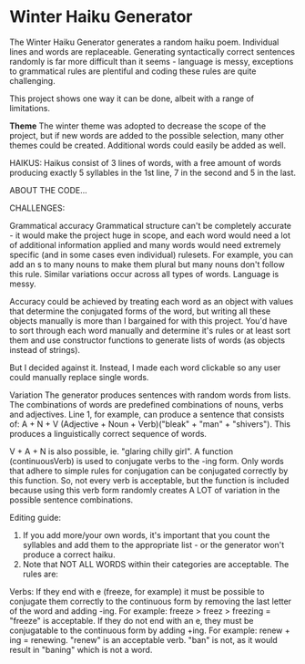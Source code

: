 # Winter Haiku Generator

The Winter Haiku Generator generates a random haiku poem. Individual lines and words are replaceable. Generating syntactically correct sentences randomly is far more difficult than it seems - language is messy, exceptions to grammatical rules are plentiful and coding these rules are quite challenging.

This project shows one way it can be done, albeit with a range of limitations.

**Theme**
The winter theme was adopted to decrease the scope of the project, but if new words are added to the possible selection, many other themes could be created. Additional words could easily be added as well. 


HAIKUS:
Haikus consist of 3 lines of words, with a free amount of words producing exactly 5 syllables in the 1st line, 7 in the second and 5 in the last. 

ABOUT THE CODE...

CHALLENGES: 

Grammatical accuracy
Grammatical structure can't be completely accurate - it would make the project huge in scope, and each word would need a lot of additional information applied and many words would need extremely specific (and in some cases even individual) rulesets. For example, you can add an s to many nouns to make them plural but many nouns don't follow this rule. Similar variations occur across all types of words. Language is messy.

Accuracy could be achieved by treating each word as an object with values that determine the conjugated forms of the word, but writing all these objects manually is more than I bargained for with this project. You'd have to sort through each word manually and determine it's rules or at least sort them and use constructor functions to generate lists of words (as objects instead of strings).

But I decided against it. Instead, I made each word clickable so any user could manually replace single words. 

Variation
The generator produces sentences with random words from lists. The combinations of words are predefined combinations of nouns, verbs and adjectives. Line 1, for example, can produce a sentence that consists of: A + N + V (Adjective + Noun + Verb)("bleak" + "man" + "shivers"). This produces a linguistically correct sequence of words. 

V + A + N is also possible, ie. "glaring chilly girl". A function (continuousVerb) is used to conjugate verbs to the -ing form. Only words that adhere to simple rules for conjugation can be conjugated correctly by this function. So, not every verb is acceptable, but the function is included because using this verb form randomly creates A LOT of variation in the possible sentence combinations.

Editing guide:

1) If you add more/your own words, it's important that you count the syllables and add them to the appropriate list - or the generator won't produce a correct haiku.
2) Note that NOT ALL WORDS within their categories are acceptable. The rules are:

Verbs: 
If they end with e (freeze, for example) it must be possible to conjugate them correctly to the continuous form by removing the last letter of the word and adding -ing. For example: freeze > freez > freezing = "freeze" is acceptable.
If they do not end with an e, they must be conjugatable to the continuous form by adding +ing. For example: renew + ing = renewing. "renew" is an acceptable verb. "ban" is not, as it would result in "baning" which is not a word.
